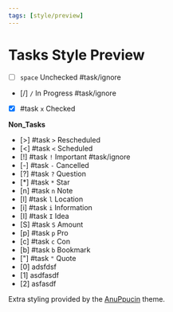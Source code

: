 ```yaml
---
tags: [style/preview]
---
```

# Tasks Style Preview

- [ ] `space` Unchecked #task/ignore
- [/] `/` In Progress #task/ignore
- [x] #task `x` Checked 

**Non_Tasks**
- [>] #task `>` Rescheduled 
- [<] #task `<` Scheduled 
- [!] #task `!` Important #task/ignore
- [-] #task `-` Cancelled 
- [?] #task `?` Question 
- [*] #task `*` Star 
- [n] #task `n` Note 
- [l] #task `l` Location
- [i] #task `i` Information 
- [I] #task `I` Idea 
- [S] #task `S` Amount 
- [p] #task `p` Pro 
- [c] #task `c` Con 
- [b] #task `b` Bookmark 
- ["] #task `"` Quote 
- [0] adsfdsf
- [1] asdfasdf
- [2] asfasdf 

Extra styling provided by the [AnuPpucin](#AnuPpucin) theme.
